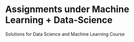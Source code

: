 # Assignments under Machine Learning + Data-Science
Solutions for Data Science and Machine Learning Course
